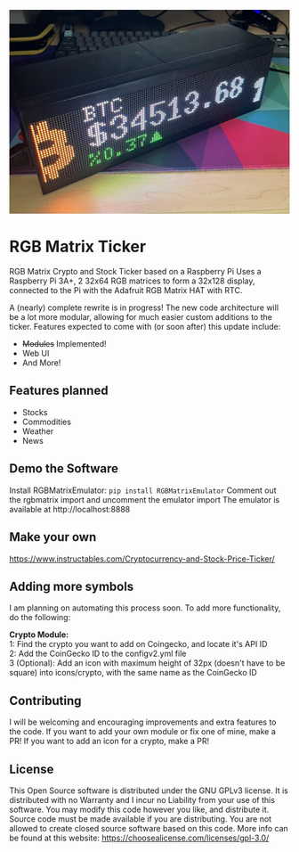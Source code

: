 ![The Ticker in action](images/header.webp)

# RGB Matrix Ticker
RGB Matrix Crypto and Stock Ticker based on a Raspberry Pi
Uses a Raspberry Pi 3A+, 2 32x64 RGB matrices to form a 32x128 display, connected to the Pi with the Adafruit RGB Matrix HAT with RTC.


A (nearly) complete rewrite is in progress! The new code architecture will be a lot more modular, allowing for much easier custom additions to the ticker.
Features expected to come with (or soon after) this update include:
- ~~Modules~~ Implemented!
- Web UI
- And More!

## Features planned
- Stocks
- Commodities
- Weather
- News

## Demo the Software
Install RGBMatrixEmulator:
`pip install RGBMatrixEmulator`
Comment out the rgbmatrix import and uncomment the emulator import
The emulator is available at http://localhost:8888

## Make your own
https://www.instructables.com/Cryptocurrency-and-Stock-Price-Ticker/

## Adding more symbols
I am planning on automating this process soon.
To add more functionality, do the following:

**Crypto Module:**\
1: Find the crypto you want to add on Coingecko, and locate it's API ID\
2: Add the CoinGecko ID to the configv2.yml file\
3 (Optional): Add an icon with maximum height of 32px (doesn't have to be square) into icons/crypto, with the same name as the CoinGecko ID

## Contributing
I will be welcoming and encouraging improvements and extra features to the code. If you want to add your own module or fix one of mine, make a PR!
If you want to add an icon for a crypto, make a PR!

## License
This Open Source software is distributed under the GNU GPLv3 license. It is distributed with no Warranty and I incur no Liability from your use of this software. You may modify this code however you like, and distribute it. Source code must be made available if you are distributing. You are not allowed to create closed source software based on this code. More info can be found at this website: https://choosealicense.com/licenses/gpl-3.0/


